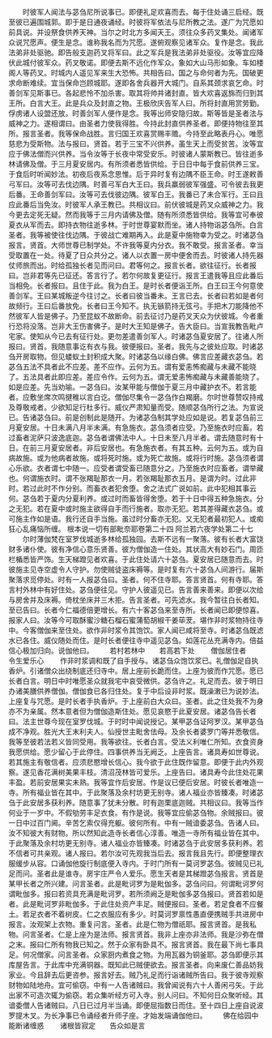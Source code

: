 <!-- { "loadSidebar": true } -->
　　时彼军人闻法与苾刍尼所说事已。即便礼足欢喜而去。每于住处诵三启经。既至彼已遍围城郭。即于是日通夜诵经。时彼将军依法与尼所教之法。遂广为咒愿如前具说。并设祭食供养天神。当尔之时北方多闻天王。须往众多药叉集处。闻诸军众说咒愿声。便生是念。谁称我名而为咒愿。遂俯观察见诸军众。复作是念。我此法弟非处驱驰。即告般支迦药叉将军曰。此之军兵是我法弟非处驱役。汝等宜应降伏此城付彼军众。药叉敬诺。即便去斯不远化作军众。象如大山马形如象。车如楼阁人等药叉。时城内人遥见军来生大恐怖。共相告曰。国之与命何者为先。国破更求命断难续。宜当保命岂顾城耶。遂即各舍兵器开大城门。自系其颈求哀乞命。时善剑军见斯事已。各起悲怜不加杀害。取其将帅并诸封直。皆大欢喜返旆而归到其王所。白言大王。此是兵众及封直之物。王极欣庆告军人曰。所将封直用赏劳勤。俘虏诸人设盟还放。时善剑军人便作是念。我等出师安隐归故。斯等皆是圣者法与威神之力。遂相谓曰。由圣者力使我得胜。今持此封直供养圣者。即便持物往至其所。报言圣者。我等保命战胜。言归国王欢喜赏赐丰赡。今持至此略表丹心。唯愿慈悲为受斯物。法与报曰。贤首。若于三宝不兴供养。虽生天上而受贫苦。汝等宜应于佛法僧而兴供养。当令汝等于长夜中常受安乐。时彼诸人蒙斯教已。皆往逝多林请佛及僧。于三月夏安居内。有所须者悉皆供给。于日日中每于食前供养三宝。于食后时听闻妙法。初夜后夜系念思惟。后于异时复有边隅不臣王命。时王遂敕善弓军曰。汝等可去伐边隅。时善弓军白大王曰。我兵羸弱彼军强盛。可令彼去我更后番。王命善剑军曰。汝等可去伐彼边隅。彼军白王。我番已了未合军行。王曰且应此番后当免汝。时彼军人承王教已。共相议曰。前伏彼城是药叉众威神之力。我今更去定死无疑。然而我等于三月内请佛及僧。随有所须悉皆供给。我等宜可奉彼夏衣从军而去。即持衣物往逝多林。于时世尊宴默而坐。诸人持物诣苾刍所。白言圣者。我等被使往伐边隅。于彼战亡难期再入。此是夏中施物幸为受之。时诸苾刍报言。贤首。大师世尊已制学处。不许我等夏内分衣。我不敢受。报言圣者。幸当受取置在一处。待夏了日众共分之。诸人以衣置一房中便舍而去。时彼诸人持先器仗师旅而出。时给孤独长者见而问曰。君等何之。报言长者。欲往征行。长者报曰。岂非君等先已征还。答言行了。若尔何故复更征行。报言王遣我等且应此番后当相免。长者报曰。且住于此。我为白王。是时长者便诣王所。白王曰王今何意使善剑军。王曰某城叛逆今往讨之。长者曰彼当番未。王言已去。长者曰若如是者何故频行。王曰后番放免。长者曰王今知不。执无镞箭持无弦弓。手把木刀能降他不然彼军人皆是佛子。乃至昆蚁不故断命。前去征讨乃是药叉天众为伏彼城。今者重行恐将没落。岂非大王伤害佛子。是时大王知是佛子。告大臣曰。当宣我教告毗卢宅家。使知从今已去有征行处。更勿差遣善剑军人。时诸苾刍夏安居了。往诸人所报曰。贤首。我随意事讫有衣与我。彼便报曰。圣者。我先与之彼处应取。时诸苾刍开房取物。但见蝼蚁土封积成大聚。时诸苾刍以缘白佛。佛言应差藏衣苾刍。若苾刍五法不具者此不应差。差不应作。云何为五。谓有爱恚怖痴藏与未藏不能晓了。五法具者此即应差。差应令作。云何为五。谓无爱恚怖痴藏与未藏善能晓了。如是应差。先当劝喻。一苾刍曰。汝某甲能与僧伽于夏三月中藏护衣不。若言能者。应敷坐席次鸣揵稚以言白讫。僧伽尽集令一苾刍作白羯磨。尔时世尊赞叹持戒及尊敬戒者。少欲知足行杜多行。威仪严肃知量而受。随顺苾刍所行之法。为宣说已。告诸苾刍曰。前是创制此是随开。为诸苾刍制其学处应如是说。若复苾刍前三月夏安居。十日未满八月半未满。有急施衣。苾刍须者应受。乃至施衣时应畜。若过畜者泥萨只波逸底迦。苾刍者谓佛法中人。十日未至八月半者。谓去随意时有十日。在前三月夏安居者。非后安居也。有急施衣者。有其五种。云何为五。或为自病故施。或为他病者故施。或将死时施。或为死亡故施。或将行时施。苾刍须者谓心乐欲。衣者谓七中随一。应受者谓受畜已随意分之。乃至施衣时应畜者。谓举藏也。何谓施衣时。谓不张羯耻那衣一月。若张羯耻那衣五月。是谓为时。过此非时。若过此时不作分别。而畜衣者犯舍堕。舍之法式广说如前。此中犯相其事云何。苾刍若于夏内分夏利养。或过时而畜皆得舍堕。若于十日中得五种急施衣。分之无犯。若在夏中或时施主欲得自手而行施者。取亦无犯。若其差得藏衣苾刍。或可施主作如是语。我行还自手当施。虽过时分畜亦无犯。又无犯者最初犯人。或痴狂心乱痛恼所缠。
根本说一切有部毗奈耶卷第二十四
阿兰若六夜学处第二十七
　　尔时薄伽梵在室罗伐城逝多林给孤独园。去斯不远有一聚落。彼有长者大富饶财多诸仆使。彼有净信心意乐贤善。彼为僧伽造一住处。其状高大有妙石门。周匝栏楯悉皆严饰。生天梯蹬见者欢喜。于此住处请六十苾刍。夏安居已随意而去。时彼施主见寺空虚令人守护。勿使贼徒盗床褥等。是时复有六十苾刍人间游行。届斯聚落求觅停处。时有一人报苾刍曰。圣者。何不住寺耶。答言贤首。何有寺耶。答言村外林中有好住处。苾刍便往见。守护人彼遥见已。告言善来善来。即便以次给与房舍并及床褥。倚枕坐床并三木拒。告言圣者。可先滤水。我今暂往白长者知。至已告曰。长者今仁福德倍更增长。有六十客苾刍来至寺所。长者闻已即便惊喜。报家人曰。汝等今可取酥蜜沙糖石榴石蜜蒲萄胡椒干姜荜茇。堪作非时浆物持往寺中。今客僧伽来至住处。欲作非时浆令其饱饮。家人闻已咸将至寺。时诸苾刍既滤水已各住。威仪随处而住。是时长者便往寺中遥见苾刍。如莲花丛充满寺内。倍益信心极加归向。说伽他曰。
　　若村若林中　　若高若下处
　　僧伽居住者　　令生爱乐心
　　作非时浆调和既了自手授与。诸苾刍众饱饮浆已。礼僧伽足自执香炉。引诸僧众出绕制底还归寺中。居上座前长跪而住。上座为彼而作咒愿。愿已长者白言。明日中时唯愿圣众就我宅中哀受微供。苾刍许之。礼足而去。彼于明日办诸美膳供养僧伽。僧伽食已各归住处。复于中后设非时浆。既澡潄已为说妙法。上座复与咒愿。是时长者手执香炉。于上座前白大众曰。圣者。此之住处我不为身亦不为亲属。然本意者但为僧伽造斯住处。愿见哀愍于此夏安居。诸苾刍告长者曰。法主世尊今现在室罗伐城。于时时中闻说授记。某甲苾刍证阿罗汉。某甲苾刍成不净观。胜光大王末利夫人。仙授世主毗舍佉母。及余长者婆罗门等并悉敬信。我等至彼若法若义皆同受用。我等欲往。长者白言。受法义利唯仁所知。衣食资身我愿供给。愿少留心于此停住。四事供养当无阙乏。上座告言。诸具寿如世尊说。若其施主有敬信者。应须悲愍增长信心。我今欲于此住既作留意。即便于此内外观察。遂见香花满树美果丰枝。清沼茂林皆可爱乐。上座告曰。诸具寿今此住处花果丰盈。若前安居果实未熟。我等宜作后安居。作是议已便后安居。时彼长者唯造一寺。所有福业皆在其中。于此聚落及余村坊更无别寺。诸人福业亦皆臻凑。时诸苾刍于此安居多获利养。随意事了犹未分散。时有迦栗底迦贼。共相议曰。我等当作何业于一岁中。不假劬劳丰足衣食。有作是说。我等宜应偷苾刍物。余贼报曰。彼一日中过百门阃。辛苦乞索仅得充躯。彼何所有。中有一贼谙委苾刍。告诸人曰。汝不知彼大有财物。所以然知此造寺长者信心淳善。唯造一寺所有福业皆在其中。于此聚落及余村坊更无别寺。诸人福业亦皆臻凑。时诸苾刍于此安居多获利养。若不信者可共亲观。诸人报曰。若尔汝可先观我当后去。报言我且先行。即便整理衣服缓步从容。口诵伽他旋行制底便入寺内。于时门所有一莫诃罗苾刍。彼贼见已礼足而问。圣者此是谁寺。房宇庄严令人爱乐。愿生天者是其梯蹬苾刍报言。贤首是某甲长者之所兴建。问言圣者。此是毗诃罗为是毗伽多。苾刍问曰。何谓毗诃罗何谓毗伽多。报曰若资具充满是毗诃罗。若所须阙乏是毗伽多苾刍报曰。贤首若如是者。此是毗诃罗非毗伽多。于此住处资产丰足。贼便报曰。圣者。若足食者不应餐土。若足衣者不着树皮。仁之衣服应有多少。时莫诃罗禀性愚直便携贼手共进房中报言。汝观架上衣物。重复问言。圣者。此是仁物为僧祇耶。报言贤首。是我私物。问言圣者。仁是上座为是法师。报言贤首。我非上座亦非法师。我是沙弥在僧之末。报曰仁所有物我已知之。然于众家有卧具不。报言贤首。我在最下尚七事具足。何况僧家。问言圣者。众家厨内煮食之物。为用瓦器为铜釜耶。苾刍即便示其库屋告言。于此库中充满铜器。既知此已贼便欲去。报言圣者。向来废仁善品妨我家业。今且辞去后更咨参。报言好去。贼乃礼足而行诣诸贼所告曰。我于彼寺观察财物如陆地舟。宜可偷窃。中有一人告诸贼曰。我曾闻说有六十人善闲弓矢。于此出家不可造次辄为偷窃。若众集听经方可入寺。别人问曰。不知何日众聚听经。其谙委僧人告诸贼曰。八日已过月半当诵。即便屈指数日而住。至十四日上座自说波罗提木叉。为长净事已令诵经者升师子座。才始发端诵伽他曰。
　　佛在给园中　　能断诸缠惑
　　诸根皆寂定　　告众如是言
